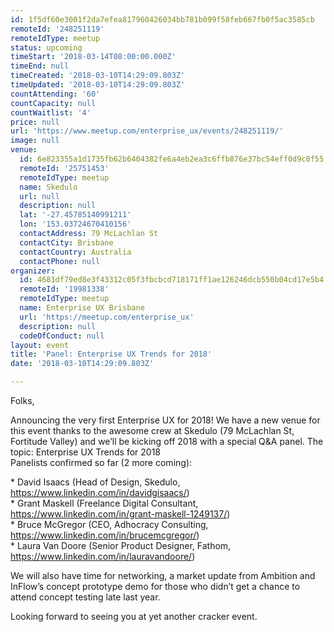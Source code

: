```yaml
---
id: 1f5df60e3001f2da7efea817960426034bb781b099f58feb667fb0f5ac3585cb
remoteId: '248251119'
remoteIdType: meetup
status: upcoming
timeStart: '2018-03-14T08:00:00.000Z'
timeEnd: null
timeCreated: '2018-03-10T14:29:09.803Z'
timeUpdated: '2018-03-10T14:29:09.803Z'
countAttending: '60'
countCapacity: null
countWaitlist: '4'
price: null
url: 'https://www.meetup.com/enterprise_ux/events/248251119/'
image: null
venue:
  id: 6e823355a1d1735fb62b6404382fe6a4eb2ea3c6ffb876e37bc54eff0d9c0f55
  remoteId: '25751453'
  remoteIdType: meetup
  name: Skedulo
  url: null
  description: null
  lat: '-27.45785140991211'
  lon: '153.03724670410156'
  contactAddress: 79 McLachlan St
  contactCity: Brisbane
  contactCountry: Australia
  contactPhone: null
organizer:
  id: 4681df79ed8e3f43312c05f3fbcbcd718171ff1ae126246dcb550b04cd17e5b4
  remoteId: '19981338'
  remoteIdType: meetup
  name: Enterprise UX Brisbane
  url: 'https://meetup.com/enterprise_ux'
  description: null
  codeOfConduct: null
layout: event
title: 'Panel: Enterprise UX Trends for 2018'
date: '2018-03-10T14:29:09.803Z'

---
```

<p>Folks,</p> <p>Announcing the very first Enterprise UX for 2018! We have a new venue for this event thanks to the awesome crew at Skedulo (79 McLachlan St, Fortitude Valley) and we’ll be kicking off 2018 with a special Q&amp;A panel. The topic: Enterprise UX Trends for 2018<br/>Panelists confirmed so far (2 more coming):</p> <p>* David Isaacs (Head of Design, Skedulo, <a href="https://www.linkedin.com/in/davidgisaacs/" class="linkified">https://www.linkedin.com/in/davidgisaacs/</a>)<br/>* Grant Maskell (Freelance Digital Consultant, <a href="https://www.linkedin.com/in/grant-maskell-1249137/" class="linkified">https://www.linkedin.com/in/grant-maskell-1249137/</a>)<br/>* Bruce McGregor (CEO, Adhocracy Consulting, <a href="https://www.linkedin.com/in/brucemcgregor/" class="linkified">https://www.linkedin.com/in/brucemcgregor/</a>)<br/>* Laura Van Doore (Senior Product Designer, Fathom, <a href="https://www.linkedin.com/in/lauravandoore/" class="linkified">https://www.linkedin.com/in/lauravandoore/</a>)</p> <p>We will also have time for networking, a market update from Ambition and InFlow’s concept prototype demo for those who didn’t get a chance to attend concept testing late last year.</p> <p>Looking forward to seeing you at yet another cracker event.</p>
